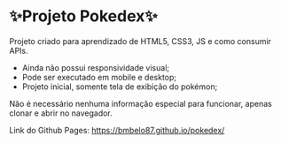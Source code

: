 # ✨Projeto Pokedex✨

Projeto criado para aprendizado de HTML5, CSS3, JS e como consumir APIs.

- Ainda não possui responsividade visual;
- Pode ser executado em mobile e desktop;
- Projeto inicial, somente tela de exibição do pokémon;

Não é necessário nenhuma informação especial para funcionar, apenas clonar e abrir no navegador.

Link do Github Pages:
https://bmbelo87.github.io/pokedex/
